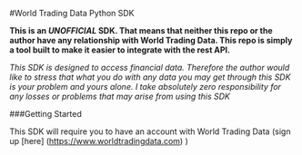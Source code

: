 #World Trading Data Python SDK

**This is an _UNOFFICIAL_ SDK. That means that neither this repo or the author have any 
relationship with World Trading Data. This repo is simply a tool built to make it easier to 
integrate with the rest API.**

_This SDK is designed to access financial data. Therefore the author would like to stress that 
what you do with any data you may get through this SDK is your problem and yours alone. I take 
absolutely zero responsibility for any losses or problems that may arise from using this SDK_

###Getting Started

This SDK will require you to have an account with World Trading Data (sign up [here]
(https://www.worldtradingdata.com)
)